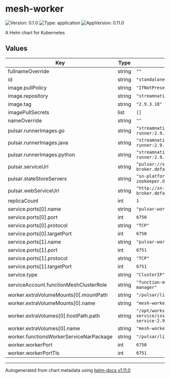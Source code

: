 # mesh-worker

![Version: 0.1.0](https://img.shields.io/badge/Version-0.1.0-informational?style=flat-square) ![Type: application](https://img.shields.io/badge/Type-application-informational?style=flat-square) ![AppVersion: 0.11.0](https://img.shields.io/badge/AppVersion-0.11.0-informational?style=flat-square)

A Helm chart for Kubernetes

## Values

| Key | Type | Default | Description |
|-----|------|---------|-------------|
| fullnameOverride | string | `""` |  |
| id | string | `"standalone"` |  |
| image.pullPolicy | string | `"IfNotPresent"` |  |
| image.repository | string | `"streamnative/sn-pulsar"` |  |
| image.tag | string | `"2.9.3.18"` |  |
| imagePullSecrets | list | `[]` |  |
| nameOverride | string | `""` |  |
| pulsar.runnerImages.go | string | `"streamnative/pulsar-functions-go-runner:2.9.3.18"` |  |
| pulsar.runnerImages.java | string | `"streamnative/pulsar-functions-java-runner:2.9.3.18"` |  |
| pulsar.runnerImages.python | string | `"streamnative/pulsar-functions-python-runner:2.9.3.18"` |  |
| pulsar.serviceUrl | string | `"pulsar://sn-platform-pulsar-broker.default.svc.cluster.local:6650"` |  |
| pulsar.stateStoreServers | string | `"sn-platform-pulsar-zookeeper.default.svc.cluster.local:2181"` |  |
| pulsar.webServiceUrl | string | `"http://sn-platform-pulsar-broker.default.svc.cluster.local:8080"` |  |
| replicaCount | int | `1` |  |
| service.ports[0].name | string | `"pulsar-worker"` |  |
| service.ports[0].port | int | `6750` |  |
| service.ports[0].protocol | string | `"TCP"` |  |
| service.ports[0].targetPort | int | `6750` |  |
| service.ports[1].name | string | `"pulsar-worker-tls"` |  |
| service.ports[1].port | int | `6751` |  |
| service.ports[1].protocol | string | `"TCP"` |  |
| service.ports[1].targetPort | int | `6751` |  |
| service.type | string | `"ClusterIP"` |  |
| serviceAccount.functionMeshClusterRole | string | `"function-mesh-function-mesh-controller-manager"` |  |
| worker.extraVolumeMounts[0].mountPath | string | `"/pulsar/lib/mesh-worker-service.nar"` |  |
| worker.extraVolumeMounts[0].name | string | `"mesh-worker-service"` |  |
| worker.extraVolumes[0].hostPath.path | string | `"/opt/workspaces/mesh-worker-service/issue-530/target/mesh-worker-service-2.9.1.2.nar"` |  |
| worker.extraVolumes[0].name | string | `"mesh-worker-service"` |  |
| worker.functionsWorkerServiceNarPackage | string | `"/pulsar/lib/mesh-worker-service.nar"` |  |
| worker.workerPort | int | `6750` |  |
| worker.workerPortTls | int | `6751` |  |

----------------------------------------------
Autogenerated from chart metadata using [helm-docs v1.11.0](https://github.com/norwoodj/helm-docs/releases/v1.11.0)
